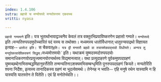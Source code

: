 ```yaml
---
index: 1.4.106
sutra: प्रहासे च मन्योपपदे मन्यतेरुत्तम एकवच्च
vritti: nyasa

---
```

`प्रहासे गम्यमाने` इति। यत्र भूतार्थाभावाद्वञ्चनैव केवलं तत्र वक्तुरभिप्रयाविष्करणेन प्रहासो गम्यते। `मन्योपपदे` इति।मन्यतिरुपपदमुपोच्चारितं पदं यस्य स तथोक्तः। मध्यमस्य धातोर्विधानात् धातुरन्यपाद्रथो विज्ञायत इत्याह-- `धातोःट इति। `स चैकवत्` इति। यत्र द्वौ मन्तारौ बहवो वा तत्रायमेकवद्भावो विधीयते। अन्यत्र तु मन्तुरेकत्वादेवैकवचनं सिद्धम्। `मध्यमोत्तमयोः` इति। यथाक्रमं युष्मदस्मदोरुपपदयोः समानाधिकरणयोरप्रयुज्यमानयोरप्यर्थस्य विद्यमानत्वात्। यथा प्रत्युदाहरणे पूर्वकमुपपदग्रहणं युष्मच्छब्देनाभिसम्बद्धमिहानुवर्त्तेतेति तन्मन्यतिनाऽशक्यमभिसम्बन्धृमिति पुनरुपपदग्रहणं क्रियते। मन्यतेरिति श्यना निर्देशः, इत्यस्य तानादिकस्य ग्रहणं मा भूदत्येवमर्थः। तेनेनह न भवति-- एहि मनुषे रथेन यास्यामि न हि यास्यसि यातस्तेन ते पितेति। एवं हि मनोतेर्भवति।।